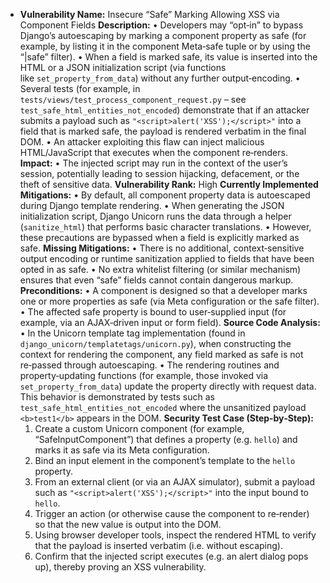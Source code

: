 - **Vulnerability Name:** Insecure “Safe” Marking Allowing XSS via Component Fields
  **Description:**
  • Developers may “opt‑in” to bypass Django’s autoescaping by marking a component property as safe (for example, by listing it in the component Meta‑safe tuple or by using the “|safe” filter).
  • When a field is marked safe, its value is inserted into the HTML or a JSON initialization script (via functions like `set_property_from_data`) without any further output‑encoding.
  • Several tests (for example, in `tests/views/test_process_component_request.py` – see `test_safe_html_entities_not_encoded`) demonstrate that if an attacker submits a payload such as `"<script>alert('XSS');</script>"` into a field that is marked safe, the payload is rendered verbatim in the final DOM.
  • An attacker exploiting this flaw can inject malicious HTML/JavaScript that executes when the component re‑renders.
  **Impact:**
  • The injected script may run in the context of the user’s session, potentially leading to session hijacking, defacement, or the theft of sensitive data.
  **Vulnerability Rank:** High
  **Currently Implemented Mitigations:**
  • By default, all component property data is autoescaped during Django template rendering.
  • When generating the JSON initialization script, Django Unicorn runs the data through a helper (`sanitize_html`) that performs basic character translations.
  • However, these precautions are bypassed when a field is explicitly marked as safe.
  **Missing Mitigations:**
  • There is no additional, context‑sensitive output encoding or runtime sanitization applied to fields that have been opted in as safe.
  • No extra whitelist filtering (or similar mechanism) ensures that even “safe” fields cannot contain dangerous markup.
  **Preconditions:**
  • A component is designed so that a developer marks one or more properties as safe (via Meta configuration or the safe filter).
  • The affected safe property is bound to user‑supplied input (for example, via an AJAX‑driven input or form field).
  **Source Code Analysis:**
  • In the Unicorn template tag implementation (found in `django_unicorn/templatetags/unicorn.py`), when constructing the context for rendering the component, any field marked as safe is not re‑passed through autoescaping.
  • The rendering routines and property‑updating functions (for example, those invoked via `set_property_from_data`) update the property directly with request data. This behavior is demonstrated by tests such as `test_safe_html_entities_not_encoded` where the unsanitized payload `<b>test1</b>` appears in the DOM.
  **Security Test Case (Step‑by‑Step):**
  1. Create a custom Unicorn component (for example, “SafeInputComponent”) that defines a property (e.g. `hello`) and marks it as safe via its Meta configuration.
  2. Bind an input element in the component’s template to the `hello` property.
  3. From an external client (or via an AJAX simulator), submit a payload such as
     `"<script>alert('XSS');</script>"`
     into the input bound to `hello`.
  4. Trigger an action (or otherwise cause the component to re‑render) so that the new value is output into the DOM.
  5. Using browser developer tools, inspect the rendered HTML to verify that the payload is inserted verbatim (i.e. without escaping).
  6. Confirm that the injected script executes (e.g. an alert dialog pops up), thereby proving an XSS vulnerability.

